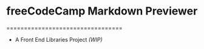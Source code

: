 # freeCodeCamp Markdown Previewer

=================================

- A Front End Libraries Project _(WIP)_
